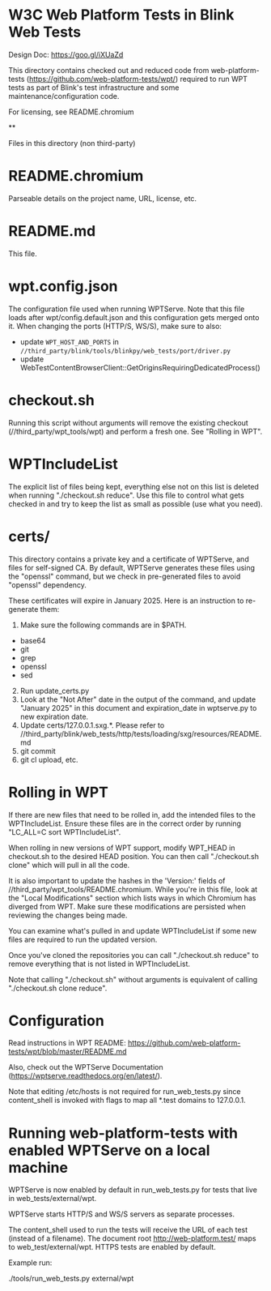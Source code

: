 # W3C Web Platform Tests in Blink Web Tests

Design Doc: https://goo.gl/iXUaZd

This directory contains checked out and reduced code from web-platform-tests
(https://github.com/web-platform-tests/wpt/) required to run WPT tests as part
of Blink's test infrastructure and some maintenance/configuration code.

For licensing, see README.chromium

**

Files in this directory (non third-party)

README.chromium
===============
Parseable details on the project name, URL, license, etc.

README.md
=========
This file.

wpt.config.json
===============
The configuration file used when running WPTServe. Note that this file loads
after wpt/config.default.json and this configuration gets merged onto it. When
changing the ports (HTTP/S, WS/S), make sure to also:

- update `WPT_HOST_AND_PORTS` in
  `//third_party/blink/tools/blinkpy/web_tests/port/driver.py`
- update WebTestContentBrowserClient::GetOriginsRequiringDedicatedProcess()

checkout.sh
===========
Running this script without arguments will remove the existing checkout
(//third_party/wpt_tools/wpt) and perform a fresh one. See "Rolling in WPT".

WPTIncludeList
==============
The explicit list of files being kept, everything else not on this list is
deleted when running "./checkout.sh reduce". Use this file to control what gets
checked in and try to keep the list as small as possible (use what you need).

certs/
======
This directory contains a private key and a certificate of WPTServe, and files
for self-signed CA. By default, WPTServe generates these files using the
"openssl" command, but we check in pre-generated files to avoid "openssl"
dependency.

These certificates will expire in January 2025. Here is an instruction to
re-generate them:

1. Make sure the following commands are in $PATH.
 - base64
 - git
 - grep
 - openssl
 - sed
2. Run update_certs.py
3. Look at the "Not After" date in the output of the command, and update
  "January 2025" in this document and expiration_date in wptserve.py to new
  expiration date.
4. Update certs/127.0.0.1.sxg.\*.
  Please refer to
  //third_party/blink/web_tests/http/tests/loading/sxg/resources/README.md
5. git commit
6. git cl upload, etc.

Rolling in WPT
==============

If there are new files that need to be rolled in, add the intended files to
the WPTIncludeList. Ensure these files are in the correct order by running
"LC_ALL=C sort WPTIncludeList".

When rolling in new versions of WPT support, modify WPT_HEAD in checkout.sh to
the desired HEAD position. You can then call "./checkout.sh clone" which will
pull in all the code.

It is also important to update the hashes in the 'Version:' fields of
//third_party/wpt_tools/README.chromium. While you're in this file, look at the
"Local Modifications" section which lists ways in which Chromium has diverged
from WPT. Make sure these modifications are persisted when reviewing the changes
being made.

You can examine what's pulled in and update WPTIncludeList if some new files are
required to run the updated version.

Once you've cloned the repositories you can call "./checkout.sh reduce" to
remove everything that is not listed in WPTIncludeList.

Note that calling "./checkout.sh" without arguments is equivalent of calling
"./checkout.sh clone reduce".

Configuration
=============

Read instructions in WPT README:
https://github.com/web-platform-tests/wpt/blob/master/README.md

Also, check out the WPTServe Documentation
(https://wptserve.readthedocs.org/en/latest/).

Note that editing /etc/hosts is not required for run_web_tests.py since
content_shell is invoked with flags to map all \*.test domains to 127.0.0.1.

Running web-platform-tests with enabled WPTServe on a local machine
===================================================================

WPTServe is now enabled by default in run_web_tests.py for tests that live in
web_tests/external/wpt.

WPTServe starts HTTP/S and WS/S servers as separate processes.

The content_shell used to run the tests will receive the URL of each test
(instead of a filename). The document root http://web-platform.test/ maps to
web_test/external/wpt. HTTPS tests are enabled by default.

Example run:

./tools/run_web_tests.py external/wpt
